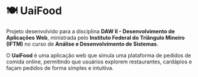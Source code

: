 # 🍽️ **UaiFood**

Projeto desenvolvido para a disciplina **DAW II - Desenvolvimento de Aplicações Web**, ministrada pelo **Instituto Federal do Triângulo Mineiro (IFTM)** no curso de **Análise e Desenvolvimento de Sistemas**.  

O **UaiFood** é uma aplicação web que simula uma plataforma de pedidos de comida online, permitindo que usuários explorem restaurantes, cardápios e façam pedidos de forma simples e intuitiva.

